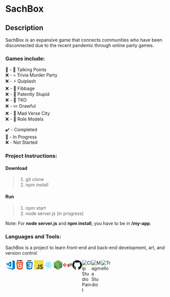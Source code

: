 # SachBox

## Description
SachBox is an expansive game that connects communities who have been disconnected due to the recent pandemic through online party games.

### Games include:
🚧 - 📣 Talking Points  
❌ - 💀 Trivia Murder Party  
❌ - ⚡ Quiplash  
❌ - 🙊 Fibbage  
❌ - 🍆 Patently Stupid  
❌ - 👕 TKO  
❌ - ✏️ Drawful  
❌ - 👄 Mad Verse City  
❌ - 👥 Role Models  

✔️ - Completed  
🚧 - In Progress  
❌ - Not Started

### Project Instructions:  
#### Download
>1. git clone
>2. npm install

#### Run
>1. npm start
>2. node server.js (in progress)

Note: For **node server.js** and **npm install**, you have to be in **/my-app**.

### Languages and Tools:
SachBox is a project to learn front-end and back-end development, art, and version control.

<img align="left" alt="Visual Studio Code" width="30px" src="https://raw.githubusercontent.com/github/explore/80688e429a7d4ef2fca1e82350fe8e3517d3494d/topics/visual-studio-code/visual-studio-code.png" />

<img align="left" alt="HTML5" width="30px" src="https://raw.githubusercontent.com/github/explore/80688e429a7d4ef2fca1e82350fe8e3517d3494d/topics/html/html.png" />

<img align="left" alt="CSS3" width="30px" src="https://raw.githubusercontent.com/github/explore/80688e429a7d4ef2fca1e82350fe8e3517d3494d/topics/css/css.png" />

<img align="left" alt="JavaScript" width="30px" src="https://raw.githubusercontent.com/github/explore/80688e429a7d4ef2fca1e82350fe8e3517d3494d/topics/javascript/javascript.png" />

<img align="left" alt="React" width="30px" src="https://raw.githubusercontent.com/github/explore/80688e429a7d4ef2fca1e82350fe8e3517d3494d/topics/react/react.png" />

<img align="left" alt="NodeJS" width="30px" src="https://raw.githubusercontent.com/github/explore/80688e429a7d4ef2fca1e82350fe8e3517d3494d/topics/nodejs/nodejs.png" />

<img align="left" alt="Git" width="30px" src="https://raw.githubusercontent.com/github/explore/80688e429a7d4ef2fca1e82350fe8e3517d3494d/topics/git/git.png" />

<img align="left" alt="GitHub" width="30px" src="https://raw.githubusercontent.com/github/explore/78df643247d429f6cc873026c0622819ad797942/topics/github/github.png" />

<img align="left" alt="Clip Studio Paint" width="30px" src="https://is4-ssl.mzstatic.com/image/thumb/Purple114/v4/f3/bc/0e/f3bc0ef0-afca-25cf-c70e-6557d5232c6c/source/512x512bb.jpg" />

<img align="left" alt="Magma Studio" width="30px" src="https://pbs.twimg.com/profile_images/1300944557555757062/SbiJbgrp_400x400.jpg" />

<img align="left" alt="Trello" width="30px" src="https://i.pinimg.com/280x280_RS/0f/b8/e6/0fb8e676a1cd0eae9b0f7ea862c40f93.jpg" />
